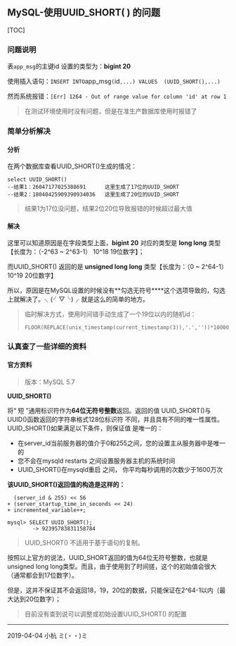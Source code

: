 ## MySQL-使用UUID_SHORT( ) 的问题

[TOC]

### 问题说明

表`app_msg`的主键id 设置的类型为：**bigint 20** 

使用插入语句：` INSERT INTO `app_msg`(`id`,...) VALUES  (UUID_SHORT(),...)`

然而系统报错：`[Err] 1264 - Out of range value for column 'id' at row 1`

> 在测试环境使用时没有问题，但是在准生产数据库使用时报错了

### 简单分析解决

#### 分析

在两个数据库查看UUID_SHORT()生成的情况：

```mysql
select UUID_SHORT()   
--结果1：26047177025388691      这里生成了17位的UUID_SHORT
--结果2：18040425909390934036   这里生成了20位的UUID_SHORT
```

> 结果1为17位没问题，结果2位20位导致报错的时候超过最大值

#### 解决

这里可以知道原因是在字段类型上面，**bigint 20** 对应的类型是 **long long** 类型 【长度为：（-2^63 ~ 2^63-1） 10^18  19位数字】；

而UUID_SHORT() 返回的是 **unsigned long long** 类型【长度为：（0 ~ 2^64-1） 10^19  20位数字】

所以，原因是在MySQL设置的时候没有**勾选无符号****这个选项导致的，勾选上就解决了。╮(╯▽╰)╭ 就是这么的简单的地方。

> 临时解决方式，使用时间错手动生成了一个19位以内的随机id：
>
> ```mysql
> FLOOR(REPLACE(unix_timestamp(current_timestamp(3)),'.',''))*10000+FLOOR(RAND()*10000)
> ```

### 认真查了一些详细的资料

#### 官方资料

> 版本：MySQL 5.7 

**UUID_SHORT()**

将“ 短 ”通用标识符作为**64位无符号整数**返回。返回的值 UUID_SHORT()与UUID()函数返回的字符串格式128位标识符 不同，并且具有不同的唯一性属性。UUID_SHORT()如果满足以下条件，则保证值 是唯一的：

* 在server_id当前服务器的值介于0和255之间，您的设置主从服务器中是唯一的
* 您不会在mysqld restarts 之间设置服务器主机的系统时间
* UUID_SHORT()在mysqld重启 之间， 你平均每秒调用的次数少于1600万次

**该UUID_SHORT()返回值的构造是这样的：**

```mysql
  (server_id & 255) << 56
+ (server_startup_time_in_seconds << 24)
+ incremented_variable++;
```

```mysql
mysql> SELECT UUID_SHORT();
        -> 92395783831158784
```

> UUID_SHORT() 不适用于基于语句的复制。

按照以上官方的说法，UUID_SHORT返回的值为64位无符号整数，也就是unsigned long long类型。而且，由于使用到了时间搓，这个的初始值会很大（通常都会到17位数字）。

但是，这并不保证其不会返回18，19，20位的数据，只能保证在2^64-1以内（最大达到20位数字）；

> 目前没有查到说可以调整或初始设置UUID_SHORT() 的配置



---

2019-04-04 小杭  ミ(・・)ミ





